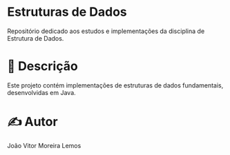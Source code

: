 # Estruturas de Dados
Repositório dedicado aos estudos e implementações da disciplina de Estrutura de Dados.

# 📝 Descrição
Este projeto contém implementações de estruturas de dados fundamentais, desenvolvidas em Java.

# ✍️ Autor
João Vitor Moreira Lemos

